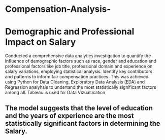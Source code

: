 # Compensation-Analysis-
# Demographic and Professional Impact on Salary

Conducted a comprehensive data analytics investigation to quantify the influence of demographic factors such as race, gender and education and professional factors like job title, professional domain and experience on salary variations, employing statistical analysis. Identify key contributors and patterns to inform fair compensation practices. This was achieved using Python for Data Cleaning, Exploratory Data Analysis (EDA) and Regression analyhsis to undertand the most statistically significant factors among all.
Tableau is used for Data Vizualtication

## The model suggests that the level of education and the years of experience are the most statistically significant factors in determining the Salary.
